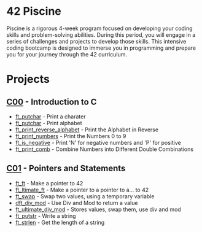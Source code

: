 # 42 Piscine
Piscine is a rigorous 4-week program focused on developing your coding skills and problem-solving abilities. During this period, you will engage in a series of challenges and projects to develop those skills.
This intensive coding bootcamp is designed to immerse you in programming and prepare you for your journey through the 42 curriculum.

# Projects
## <a href="https://github.com/CatAraujoo/42_Piscine/tree/b788f298df158b40f1fb4608d4fef24cb70c02f2/C00">C00</a> - Introduction to C

<ul>
  <li> <a href="https://github.com/CatAraujoo/42_Piscine/blob/0da32d0051f8970e165d0f8d05efa0ff974e26b4/C00/ex00/ft_putchar.c">ft_putchar</a> - Print a charater </li>
  <li> <a href="https://github.com/CatAraujoo/42_Piscine/blob/0da32d0051f8970e165d0f8d05efa0ff974e26b4/C00/ex01/ft_print_alphabet.c">ft_putchar</a> - Print alphabet </li>
  <li> <a href="https://github.com/CatAraujoo/42_Piscine/blob/0da32d0051f8970e165d0f8d05efa0ff974e26b4/C00/ex02/ft_print_reverse_alphabet.c">ft_print_reverse_alphabet</a> - Print the Alphabet in Reverse
 <li> <a href="https://github.com/CatAraujoo/42_Piscine/blob/0da32d0051f8970e165d0f8d05efa0ff974e26b4/C00/ex03/ft_print_numbers.c">ft_print_numbers</a> - Print the Numbers 0 to 9 </li>
<li> <a href="https://github.com/CatAraujoo/42_Piscine/blob/0da32d0051f8970e165d0f8d05efa0ff974e26b4/C00/ex04/ft_is_negative.c">ft_is_negative</a> - Print 'N' for negative numbers and 'P' for positive </li>
<li> <a href="https://github.com/CatAraujoo/42_Piscine/blob/0da32d0051f8970e165d0f8d05efa0ff974e26b4/C00/ex05/ft_print_comb.c">ft_print_comb</a> - Combine Numbers into Different Double Combinations </li>
</ul>

## <a href="https://github.com/CatAraujoo/42_Piscine/tree/b7221eafce0234f5004dfcabd3cb9dd7f78530ba/C01">C01</a> - Pointers and Statements

<ul>
  <li><a href="https://github.com/CatAraujoo/42_Piscine/blob/8889ea3fe7c5a30982704c464fb420500d2a32ba/C01/ex00/ft_ft.c">ft_ft</a> - Make a pointer to 42</li>
  <li><a href="https://github.com/CatAraujoo/42_Piscine/blob/8889ea3fe7c5a30982704c464fb420500d2a32ba/C01/ex01/ft_ultimate_ft.c">ft_ltimate_ft</a> - Make a pointer to a pointer to a... to 42</li>
  <li><a href="https://github.com/CatAraujoo/42_Piscine/blob/8889ea3fe7c5a30982704c464fb420500d2a32ba/C01/ex02/ft_swap.c">ft_swap</a> - Swap two values, using a temporary variable</li>
  <li><a href="https://github.com/CatAraujoo/42_Piscine/blob/8889ea3fe7c5a30982704c464fb420500d2a32ba/C01/ex03/ft_div_mod.c">dft_div_mod</a> - Use Div and Mod to return a value</li>
  <li><a href="https://github.com/CatAraujoo/42_Piscine/blob/8889ea3fe7c5a30982704c464fb420500d2a32ba/C01/ex04/ft_ultimate_div_mod.c">ft_ultimate_div_mod</a> - Stores values, swap them, use div and mod</li>
  <li><a href="https://github.com/CatAraujoo/42_Piscine/blob/8889ea3fe7c5a30982704c464fb420500d2a32ba/C01/ex05/ft_putstr.c">ft_putstr</a> - Write a string</li>
  <li><a href="https://github.com/CatAraujoo/42_Piscine/blob/8889ea3fe7c5a30982704c464fb420500d2a32ba/C01/ex06/ft_strlen.c">ft_strlen</a> - Get the length of a string</li>
</ul>
